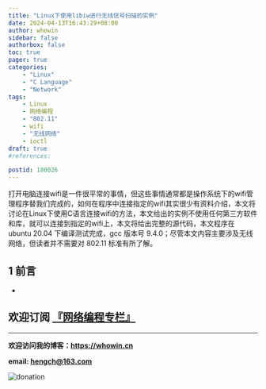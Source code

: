 ```yaml
---
title: "Linux下使用libiw进行无线信号扫描的实例"
date: 2024-04-13T16:43:29+08:00
author: whowin
sidebar: false
authorbox: false
toc: true
pager: true
categories:
    - "Linux"
    - "C Language"
    - "Network"
tags:
    - Linux
    - 网络编程
    - "802.11"
    - wifi
    - "无线网络"
    - ioctl
draft: true
#references: 

postid: 180026
---
```


打开电脑连接wifi是一件很平常的事情，但这些事情通常都是操作系统下的wifi管理程序替我们完成的，如何在程序中连接指定的wifi其实很少有资料介绍，本文将讨论在Linux下使用C语言连接wifi的方法，本文给出的实例不使用任何第三方软件和库，就可以连接到指定的wifi上，本文将给出完整的源代码，本文程序在 ubuntu 20.04 下编译测试完成，gcc 版本号 9.4.0；尽管本文内容主要涉及无线网络，但读者并不需要对 802.11 标准有所了解。

<!--more-->

## 1 前言
* 







## **欢迎订阅 [『网络编程专栏』](https://blog.csdn.net/whowin/category_12180345.html)**


-------------
**欢迎访问我的博客：https://whowin.cn**

**email: hengch@163.com**

![donation][img_sponsor_qrcode]

[img_sponsor_qrcode]:https://whowin.gitee.io/images/qrcode/sponsor-qrcode.png


[src01]:https://whowin.gitee.io/sourcecodes/180025/wifi-new-scanner.c

[article01]:https://blog.csdn.net/whowin/article/details/131504380
[article02]:https://blog.csdn.net/whowin/article/details/137711398

[article03]:https://www.hpl.hp.com/personal/Jean_Tourrilhes/Linux/Tools.html
[article04]:https://github.com/HewlettPackard/wireless-tools
[article05]:https://people.iith.ac.in/tbr/teaching/docs/802.11-2007.pdf

[img01]: https://whowin.gitee.io/images/180025/screenshot-of-iwlist-scan.png
[img02]: https://whowin.gitee.io/images/180025/screenshot-of-driver-string.png
[img03]: https://whowin.gitee.io/images/180025/screenshot-of-IE-data.png
[img04]: https://whowin.gitee.io/images/180025/screenshot-of-80211-2007-1.png
[img05]: https://whowin.gitee.io/images/180025/screenshot-of-IE-structure.png
[img06]: https://whowin.gitee.io/images/180025/screenshot-of-rates.png
[img07]: https://whowin.gitee.io/images/180025/wifi-new-scanner.gif

